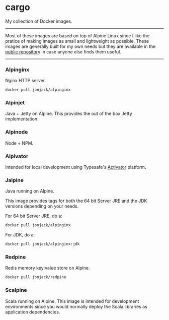 # cargo

My collection of Docker images.

---

Most of these images are based on top of Alpine Linux since I like the pratice of making images as small and lightweight as possible. These images are generally built for my own needs but they are available in the [public repository](https://hub.docker.com/u/jonjack/) in case anyone else finds them useful. 

---

### Alpinginx

Nginx HTTP server.

```bash
docker pull jonjack/alpinginx
```

### Alpinjet

Java + Jetty on Alpine. This provides the out of the box Jetty implementation.


### Alpinode

Node + NPM.


### Alpivator

Intended for local development using Typesafe's [Activator](http://www.typesafe.com/activator/download) platform.


### Jalpine

Java running on Alpine.

This image provides tags for both the 64 bit Server JRE and the JDK versions depending on your needs.

For 64 bit Server JRE, do a:

```bash
docker pull jonjack/alpinginx
```

For JDK, do a:

```bash
docker pull jonjack/alpinginx:jdk
```

### Redpine

Redis memory key:value store on Alpine.

```bash
docker pull jonjack/redpine
```

### Scalpine

Scala running on Alpine. This image is intended for development environments since you would normally deploy the Scala libraries as application dependencies.
